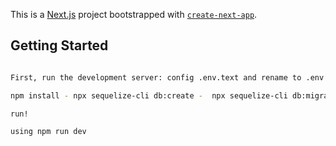 This is a [Next.js](https://nextjs.org) project bootstrapped with [`create-next-app`](https://nextjs.org/docs/app/api-reference/cli/create-next-app).

## Getting Started

```bash

First, run the development server: config .env.text and rename to .env

npm install - npx sequelize-cli db:create -  npx sequelize-cli db:migrate - npx sequelize-cli db:seed:all

run!

using npm run dev
```
